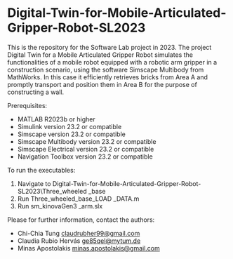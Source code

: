 # Digital-Twin-for-Mobile-Articulated-Gripper-Robot-SL2023
This is the repository for the Software Lab project in 2023.
The project Digital Twin for a Mobile Articulated Gripper Robot simulates the functionalities of a mobile robot equipped with a robotic arm gripper in a construction scenario, using the software Simscape Multibody from MathWorks.
In this case it efficiently retrieves bricks from Area A and promptly transport and position them in Area B for the purpose of constructing a wall.

Prerequisites:
- MATLAB R2023b or higher
- Simulink version 23.2 or compatible
- Simscape version 23.2 or compatible
- Simscape Multibody version 23.2 or compatible
- Simscape Electrical version 23.2 or compatible
- Navigation Toolbox version 23.2 or compatible 

To run the executables:
 1. Navigate to Digital-Twin-for-Mobile-Articulated-Gripper-Robot-SL2023\Three_wheeled
 _base
 2. Run Three_wheeled_base_LOAD _DATA.m
 3. Run sm_kinovaGen3 _arm.slx

Please for further information, contact the authors:
- Chi-Chia Tung <claudrubher99@gmail.com>
- Claudia Rubio Hervás <ge85qel@mytum.de>
- Minas Apostolakis <minas.apostolakis@gmail.com>
